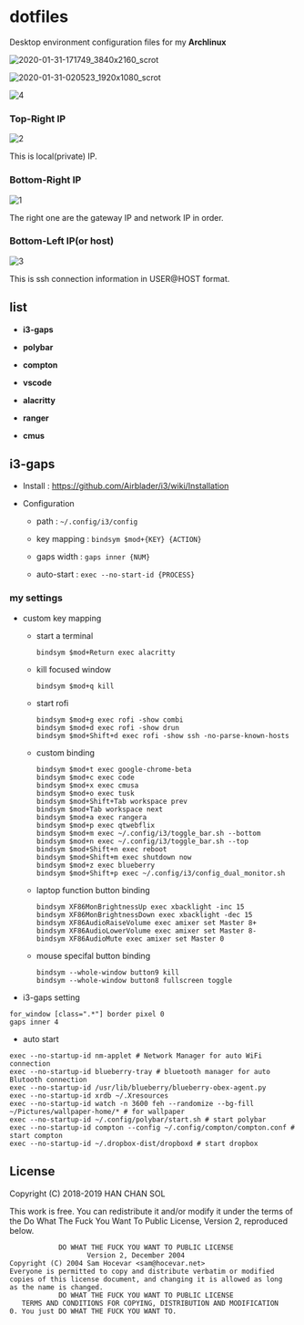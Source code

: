 # dotfiles 

Desktop environment configuration files for my **Archlinux**

![2020-01-31-171749_3840x2160_scrot](https://user-images.githubusercontent.com/16812446/73523207-aa62e580-444d-11ea-9ed6-6e82ab536bf2.png)

![2020-01-31-020523_1920x1080_scrot](https://user-images.githubusercontent.com/16812446/73472338-39301d80-43ce-11ea-9565-82c6da03eb75.png)

![4](https://user-images.githubusercontent.com/16812446/80850130-58e91300-8c55-11ea-9483-407c17e488f3.png)

### Top-Right IP

![2](https://user-images.githubusercontent.com/16812446/80850105-3e169e80-8c55-11ea-9a54-6442d4a4e2d0.png)

This is local(private) IP.

### Bottom-Right IP

![1](https://user-images.githubusercontent.com/16812446/80850109-48389d00-8c55-11ea-87c8-875221c53825.png)

The right one are the gateway IP and network IP in order.

### Bottom-Left IP(or host)

![3](https://user-images.githubusercontent.com/16812446/80850125-4ff84180-8c55-11ea-9d65-c1ecb1730fb8.png)

This is ssh connection information in USER@HOST format.

## list

- **i3-gaps**

- **polybar**

- **compton**

- **vscode**

- **alacritty**

- **ranger**

- **cmus**

## i3-gaps

- Install : https://github.com/Airblader/i3/wiki/Installation

- Configuration 

  - path : `~/.config/i3/config`

  - key mapping : `bindsym $mod+{KEY} {ACTION}`

  - gaps width : `gaps inner {NUM}`

  - auto-start : `exec --no-start-id {PROCESS}`

### my settings

- custom key mapping

  - start a terminal

    ```
    bindsym $mod+Return exec alacritty
    ```

  - kill focused window

    ```
    bindsym $mod+q kill
    ```

  - start rofi

    ```
    bindsym $mod+g exec rofi -show combi
    bindsym $mod+d exec rofi -show drun
    bindsym $mod+Shift+d exec rofi -show ssh -no-parse-known-hosts
    ```

  - custom binding

    ```
    bindsym $mod+t exec google-chrome-beta
    bindsym $mod+c exec code
    bindsym $mod+x exec cmusa
    bindsym $mod+o exec tusk
    bindsym $mod+Shift+Tab workspace prev
    bindsym $mod+Tab workspace next
    bindsym $mod+a exec rangera
    bindsym $mod+p exec qtwebflix
    bindsym $mod+m exec ~/.config/i3/toggle_bar.sh --bottom
    bindsym $mod+n exec ~/.config/i3/toggle_bar.sh --top
    bindsym $mod+Shift+n exec reboot
    bindsym $mod+Shift+m exec shutdown now
    bindsym $mod+z exec blueberry
    bindsym $mod+Shift+p exec ~/.config/i3/config_dual_monitor.sh
    ```

  - laptop function button binding

    ```
    bindsym XF86MonBrightnessUp exec xbacklight -inc 15
    bindsym XF86MonBrightnessDown exec xbacklight -dec 15
    bindsym XF86AudioRaiseVolume exec amixer set Master 8+
    bindsym XF86AudioLowerVolume exec amixer set Master 8-
    bindsym XF86AudioMute exec amixer set Master 0
    ```

  - mouse specifal button binding

    ```
    bindsym --whole-window button9 kill
    bindsym --whole-window button8 fullscreen toggle
    ```

- i3-gaps setting

```
for_window [class=".*"] border pixel 0
gaps inner 4
```

- auto start 

```
exec --no-startup-id nm-applet # Network Manager for auto WiFi connection
exec --no-startup-id blueberry-tray # bluetooth manager for auto Blutooth connection
exec --no-startup-id /usr/lib/blueberry/blueberry-obex-agent.py
exec --no-startup-id xrdb ~/.Xresources
exec --no-startup-id watch -n 3600 feh --randomize --bg-fill ~/Pictures/wallpaper-home/* # for wallpaper
exec --no-startup-id ~/.config/polybar/start.sh # start polybar 
exec --no-startup-id compton --config ~/.config/compton/compton.conf # start compton
exec --no-startup-id ~/.dropbox-dist/dropboxd # start dropbox
```

## License


Copyright (C) 2018-2019 HAN CHAN SOL

This work is free. You can redistribute it and/or modify it under the
terms of the Do What The Fuck You Want To Public License, Version 2,
reproduced below.

                DO WHAT THE FUCK YOU WANT TO PUBLIC LICENSE
                       Version 2, December 2004
    Copyright (C) 2004 Sam Hocevar <sam@hocevar.net>
    Everyone is permitted to copy and distribute verbatim or modified
    copies of this license document, and changing it is allowed as long
    as the name is changed.
                DO WHAT THE FUCK YOU WANT TO PUBLIC LICENSE
       TERMS AND CONDITIONS FOR COPYING, DISTRIBUTION AND MODIFICATION
    0. You just DO WHAT THE FUCK YOU WANT TO.
